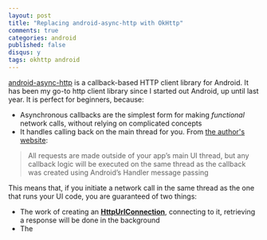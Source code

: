 ```yaml
---
layout: post
title: "Replacing android-async-http with OkHttp"
comments: true
categories: android
published: false
disqus: y
tags: okhttp android
---
```


[android-async-http](https://github.com/loopj/android-async-http) is a callback-based HTTP client library for Android. It has been my go-to http client library since I started out Android, up until last year. It is perfect for beginners, because:

- Asynchronous callbacks are the simplest form for making *functional* network calls, without relying on complicated concepts
- It handles calling back on the main thread for you. From [the author's website](http://loopj.com/android-async-http/):

> All requests are made outside of your app’s main UI thread, but any callback logic will be executed on the same thread as the callback was created using Android’s Handler message passing

This means that, if you initiate a network call in the same thread as the one that runs your UI code, you are guaranteed of two things:

- The work of creating an [**HttpUrlConnection**](https://developer.android.com/reference/java/net/HttpURLConnection.html), connecting to it, retrieving a response will be done in the background
- The 
